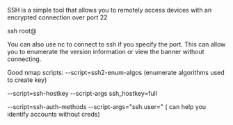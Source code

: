 SSH is a simple tool that allows you to remotely access devices with an encrypted connection over port 22

ssh root@

You can also use nc to connect to ssh if you specify the port. This can allow you to enumerate the version information or view the banner without connecting.

Good nmap scripts:
--script=ssh2-enum-algos (enumerate algorithms used to create key)

--script=ssh-hostkey --script-args  ssh_hostkey=full

--script=ssh-auth-methods --script-args="ssh.user=<username>" ( can help you identify accounts without creds)
